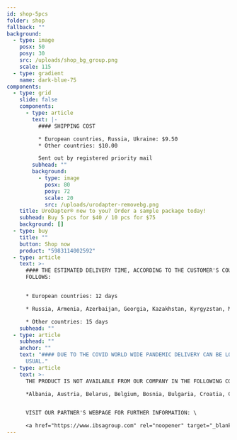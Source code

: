 ```yaml
---
id: shop-5pcs
folder: shop
fallback: ""
background:
  - type: image
    posx: 50
    posy: 30
    src: /uploads/shop_bg_group.png
    scale: 115
  - type: gradient
    name: dark-blue-75
components:
  - type: grid
    slide: false
    components:
      - type: article
        text: |-
          #### SHIPPING COST

          * European countries, Russia, Ukraine: $9.50
          * Other countries: $10.00

          Sent out by registered priority mail
        subhead: ""
        background:
          - type: image
            posx: 80
            posy: 72
            scale: 20
            src: /uploads/urodapter-removebg.png
    title: UroDapter® new to you? Order a sample package today!
    subhead: Buy 5 pcs for $40 / 10 pcs for $75
    background: []
  - type: buy
    title: ""
    button: Shop now
    product: "5983114002592"
  - type: article
    text: >-
      #### THE ESTIMATED DELIVERY TIME, ACCORDING TO THE CUSTOMER'S COUNTRY AS
      FOLLOWS:


      * European countries: 12 days

      * Russia, Armenia, Azerbaijan, Georgia, Kazakhstan, Kyrgyzstan, Moldova, Tajikistan, Turkmenistan, Ukraine, Uzbekistan: 19 days

      * Other countries: 15 days
    subhead: ""
  - type: article
    subhead: ""
    anchor: ""
    text: "#### DUE TO THE COVID WORLD WIDE PANDEMIC DELIVERY CAN BE LONGER THAN
      USUAL."
  - type: article
    text: >-
      THE PRODUCT IS NOT AVAILABLE FROM OUR COMPANY IN THE FOLLOWING COUNTRIES:\

      *Albania, Austria, Belarus, Belgium, Bosnia, Bulgaria, Croatia, Czech Republic, Cyprus, Denmark, Estonia, Finland, France, Germany, Kosovo, Greece, Hungary, Ireland, Italy, Latvia, Lithuania, Luxembourg, North Macedonia, Malta, The Netherlands, Poland, Portugal, Romania, Serbia, Slovakia, Slovenia, Spain, Sweden, The United Kingdom, Turkey, Australia, New Zealand.* 


      VISIT OUR PARTNER'S WEBPAGE FOR FURTHER INFORMATION: \

      <a href="https://www.ibsagroup.com" rel="noopener" target="_blank">https://www.ibsagroup.com</a>
---
```

